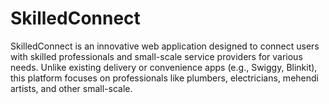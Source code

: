 # SkilledConnect
SkilledConnect is an innovative web application designed to connect users with skilled professionals and small-scale service providers for various needs. Unlike existing delivery or convenience apps (e.g., Swiggy, Blinkit), this platform focuses on professionals like plumbers, electricians, mehendi artists, and other small-scale.
